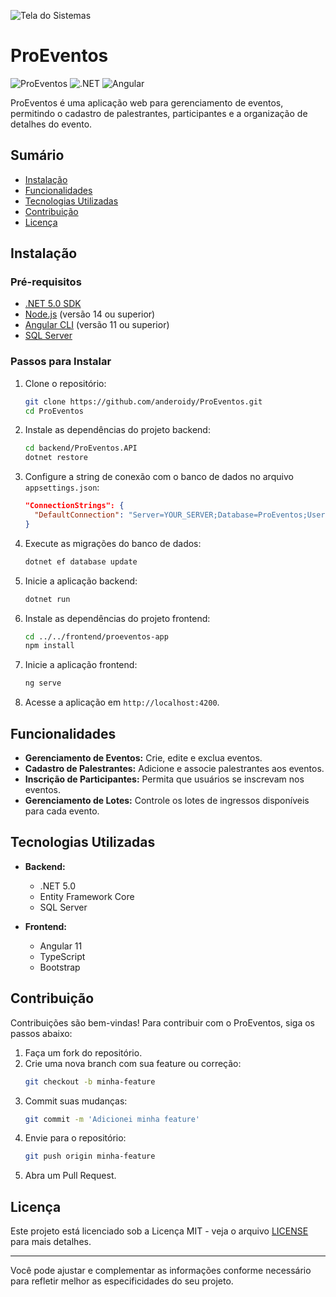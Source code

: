 ![Tela do Sistemas](https://vscode.dev/github/anderoidy/ProEventos/blob/master/images/proEventos.png)


# ProEventos

![ProEventos](https://img.shields.io/badge/version-1.0.0-blue.svg)
![.NET](https://img.shields.io/badge/.NET-5.0-blue)
![Angular](https://img.shields.io/badge/Angular-11-red)

ProEventos é uma aplicação web para gerenciamento de eventos, permitindo o cadastro de palestrantes, participantes e a organização de detalhes do evento.

## Sumário

- [Instalação](#instalação)
- [Funcionalidades](#funcionalidades)
- [Tecnologias Utilizadas](#tecnologias-utilizadas)
- [Contribuição](#contribuição)
- [Licença](#licença)

## Instalação

### Pré-requisitos

- [.NET 5.0 SDK](https://dotnet.microsoft.com/download/dotnet/5.0)
- [Node.js](https://nodejs.org/) (versão 14 ou superior)
- [Angular CLI](https://angular.io/cli) (versão 11 ou superior)
- [SQL Server](https://www.microsoft.com/en-us/sql-server/sql-server-downloads)

### Passos para Instalar

1. Clone o repositório:
   ```bash
   git clone https://github.com/anderoidy/ProEventos.git
   cd ProEventos
   ```

2. Instale as dependências do projeto backend:
   ```bash
   cd backend/ProEventos.API
   dotnet restore
   ```

3. Configure a string de conexão com o banco de dados no arquivo `appsettings.json`:
   ```json
   "ConnectionStrings": {
     "DefaultConnection": "Server=YOUR_SERVER;Database=ProEventos;User Id=YOUR_USER;Password=YOUR_PASSWORD;"
   }
   ```

4. Execute as migrações do banco de dados:
   ```bash
   dotnet ef database update
   ```

5. Inicie a aplicação backend:
   ```bash
   dotnet run
   ```

6. Instale as dependências do projeto frontend:
   ```bash
   cd ../../frontend/proeventos-app
   npm install
   ```

7. Inicie a aplicação frontend:
   ```bash
   ng serve
   ```

8. Acesse a aplicação em `http://localhost:4200`.

## Funcionalidades

- **Gerenciamento de Eventos:** Crie, edite e exclua eventos.
- **Cadastro de Palestrantes:** Adicione e associe palestrantes aos eventos.
- **Inscrição de Participantes:** Permita que usuários se inscrevam nos eventos.
- **Gerenciamento de Lotes:** Controle os lotes de ingressos disponíveis para cada evento.

## Tecnologias Utilizadas

- **Backend:**
  - .NET 5.0
  - Entity Framework Core
  - SQL Server

- **Frontend:**
  - Angular 11
  - TypeScript
  - Bootstrap

## Contribuição

Contribuições são bem-vindas! Para contribuir com o ProEventos, siga os passos abaixo:

1. Faça um fork do repositório.
2. Crie uma nova branch com sua feature ou correção:
   ```bash
   git checkout -b minha-feature
   ```
3. Commit suas mudanças:
   ```bash
   git commit -m 'Adicionei minha feature'
   ```
4. Envie para o repositório:
   ```bash
   git push origin minha-feature
   ```
5. Abra um Pull Request.

## Licença

Este projeto está licenciado sob a Licença MIT - veja o arquivo [LICENSE](LICENSE) para mais detalhes.

---

Você pode ajustar e complementar as informações conforme necessário para refletir melhor as especificidades do seu projeto.
